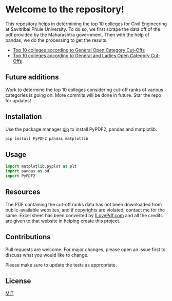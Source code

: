 
# Welcome to the repository!

This repository helps in determining the top 10 colleges for Civil Engineering at Savitribai Phule University. To do so, we first scrape the data off of the pdf provided by the Maharashtra government. Then with the help of pandas, we do the processing to get the results.

 - [Top 10 colleges according to General Open Category Cut-Offs](https://github.com/vishxm/DataScienceNBs/blob/master/CapGuideTask/civilTop10.ipynb)
 - [Top 10 colleges according to General and Ladies Open Category Cut-Offs](https://github.com/vishxm/DataScienceNBs/blob/master/CapGuideTask/civilTop10New.ipynb)


## Future additions

Work to determine the top 10 colleges considering cut-off ranks of various categories is going on. More commits will be done in future. Star the repo for updates!

## Installation

Use the package manager [pip](https://pip.pypa.io/en/stable/) to install PyPDF2, pandas and matplotlib.

```bash
pip install PyPDF2 pandas matplotlib
```

## Usage

```python
import matplotlib.pyplot as plt
import pandas as pd
import PyPDF2
```

## Resources
The PDF containing the cut-off ranks data has not been downloaded from public-available websites, and if copyrights are violated, contact me for the same.
Excel sheet has been converted by [ILovePdf.com](https://www.ilovepdf.com/) and all the credits are given to that website in helping create this project.

## Contributions
Pull requests are welcome. For major changes, please open an issue first to discuss what you would like to change.

Please make sure to update the tests as appropriate.

## License
[MIT](https://choosealicense.com/licenses/mit/)



